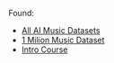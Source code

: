 Found: 

* [All AI Music Datasets](https://en.wikipedia.org/wiki/List_of_datasets_for_machine_learning_research#Music)
* [1 Milion Music Dataset](https://github.com/tbertinmahieux/MSongsDB)
* [Intro Course](http://www.cs.ubbcluj.ro/~lauras/test/docs/school/IA/lectures2013/lectures/00_intro.pdf)

